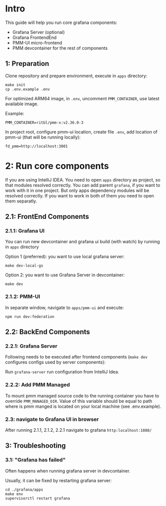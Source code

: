 # Intro

This guide will help you run core grafana components:

- Grafana Server (optional)
- Grafana FrontendEnd
- PMM-UI micro-frontend
- PMM devcontainer for the rest of components

## 1: Preparation

Clone repository and prepare environment, execute in `apps` directory:

```shell
make init
cp .env.example .env
```

For optimized ARM64 image, in `.env`, uncomment `PMM_CONTAINER`, use latest available image.

Example:

```dotenv
PMM_CONTAINER=ritbl/pmm-x:v2.36.0-3
```

In project root, configure pmm-ui location, create file `.env`, add location of pmm-ui (that will be running locally):

```dotenv
fd_pmm=http://localhost:3001
```

# 2: Run core components

If you are using IntelliJ IDEA. You need to open `apps` directory as project, so that modules resolved correctly.
You can add parent `grafana`, if you want to work with it in one project. But only apps dependency modules will be resolved
correctly. If you want to work in both of them you need to open them separatly.

## 2.1: FrontEnd Components

### 2.1.1: Grafana UI

You can run new devcontainer and grafana ui build (with watch) by running in `apps` directory

Option 1 (preferred): you want to use local grafana server:

```shell
make dev-local-gs
```

Option 2: you want to use Grafana Server in devcontainer:

```shell
make dev
```

### 2.1.2: PMM-UI

In separate window, navigate to `apps/pmm-ui` and execute:

```shell
npm run dev:federation
```

## 2.2: BackEnd Components

### 2.2.1: Grafana Server

Following needs to be executed after frontend components (`make dev` configures configs used by server components):

Run `grafana-server` run configuration from IntelliJ Idea.

### 2.2.2: Add PMM Managed

To mount pmm managed source code to the running container you have to override `PMM_MANAGED_DIR`.
Value of this variable should be equal to path where is pmm manged is located on your local machine (see .env.example).

### 2.3: navigate to Grafana UI in browser

After running 2.1.1, 2.1.2, 2.2.1 navigate to grafana `http:localhost:1080/`

## 3: Troubleshooting

### 3.1: "Grafana has failed"

Often happens when running grafana server in devcontainer.

Usually, it can be fixed by restarting grafana server:

```shell
cd ./grafana/apps
make env
supervisorctl restart grafana
```
